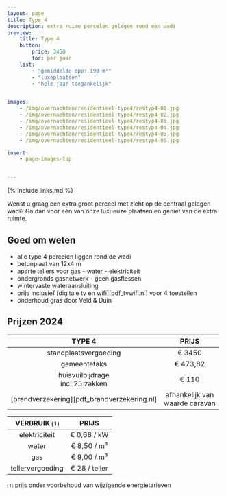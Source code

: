 ```yaml
---
layout: page
title: Type 4
description: extra ruime percelen gelegen rond een wadi
preview:
    title: Type 4
    button:
        price: 3450
        for: per jaar
    list:
        - "gemiddelde opp: 190 m²"
        - "luxeplaatsen"
        - "hele jaar toegankelijk"


images:
    - /img/overnachten/residentieel-type4/restyp4-01.jpg
    - /img/overnachten/residentieel-type4/restyp4-02.jpg
    - /img/overnachten/residentieel-type4/restyp4-03.jpg
    - /img/overnachten/residentieel-type4/restyp4-04.jpg
    - /img/overnachten/residentieel-type4/restyp4-05.jpg
    - /img/overnachten/residentieel-type4/restyp4-06.jpg

insert:
    - page-images-top


---
```


{% include links.md %}

Wenst u graag een extra groot perceel met zicht op de centraal gelegen wadi? Ga dan voor één van onze luxueuze plaatsen en geniet van de extra ruimte.

## Goed om weten

- alle type 4 percelen liggen rond de wadi
- betonplaat van 12x4 m
- aparte tellers voor gas - water - elektriciteit
- ondergronds gasnetwerk - geen gasflessen
- wintervaste wateraansluiting
- prijs inclusief [digitale tv en wifi][pdf_tvwifi.nl] voor 4 toestellen
- onderhoud gras door Veld & Duin


## Prijzen 2024

TYPE 4                |PRIJS           |
:--------------------:|:--------------:|
standplaatsvergoeding | € 3450             
gemeentetaks          | € 473,82
huisvuilbijdrage<br>incl 25 zakken<br> | € 110   
[brandverzekering][pdf_brandverzekering.nl]     |afhankelijk van <br>waarde caravan

VERBRUIK ⑴           |PRIJS          |
:--------------------:|:-------------:|
elektriciteit         | € 0,68 / kW        
water                 | € 8,50 / m³  
gas                   | € 9,00 / m³       
tellervergoeding      | € 28 / teller

⑴ prijs onder voorbehoud van wijzigende energietarieven
